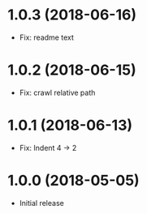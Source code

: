 # 1.0.3 (2018-06-16)

- Fix: readme text

# 1.0.2 (2018-06-15)

- Fix: crawl relative path

# 1.0.1 (2018-06-13)

- Fix: Indent 4 -> 2

# 1.0.0 (2018-05-05)

- Initial release
